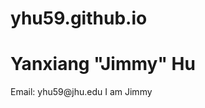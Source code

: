 # yhu59.github.io
<html>
<h1>Yanxiang "Jimmy" Hu </h1>
<p>Email: yhu59@jhu.edu 
  I am Jimmy </p>
</body>
</html>
